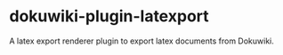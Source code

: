 # dokuwiki-plugin-latexport
A latex export renderer plugin to export latex documents from Dokuwiki.

